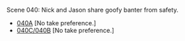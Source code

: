 Scene 040: Nick and Jason share goofy banter from safety.

* [040A](040A.md) [No take preference.]
* [040C/040B](040C-040B.md) [No take preference.]
